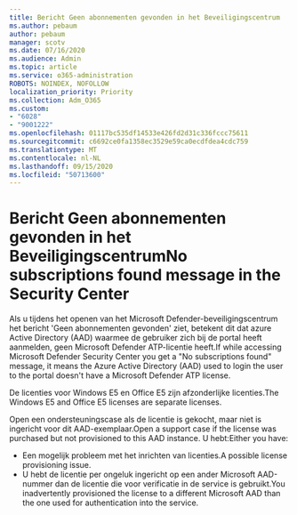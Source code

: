 ```yaml
---
title: Bericht Geen abonnementen gevonden in het Beveiligingscentrum
ms.author: pebaum
author: pebaum
manager: scotv
ms.date: 07/16/2020
ms.audience: Admin
ms.topic: article
ms.service: o365-administration
ROBOTS: NOINDEX, NOFOLLOW
localization_priority: Priority
ms.collection: Adm_O365
ms.custom:
- "6028"
- "9001222"
ms.openlocfilehash: 01117bc535df14533e426fd2d31c336fccc75611
ms.sourcegitcommit: c6692ce0fa1358ec3529e59ca0ecdfdea4cdc759
ms.translationtype: MT
ms.contentlocale: nl-NL
ms.lasthandoff: 09/15/2020
ms.locfileid: "50713600"
---
```

# <a name="no-subscriptions-found-message-in-the-security-center"></a><span data-ttu-id="39d6a-102">Bericht Geen abonnementen gevonden in het Beveiligingscentrum</span><span class="sxs-lookup"><span data-stu-id="39d6a-102">No subscriptions found message in the Security Center</span></span>

<span data-ttu-id="39d6a-103">Als u tijdens het openen van het Microsoft Defender-beveiligingscentrum het bericht 'Geen abonnementen gevonden' ziet, betekent dit dat azure Active Directory (AAD) waarmee de gebruiker zich bij de portal heeft aanmelden, geen Microsoft Defender ATP-licentie heeft.</span><span class="sxs-lookup"><span data-stu-id="39d6a-103">If while accessing Microsoft Defender Security Center you get a  "No subscriptions found" message, it means the Azure Active Directory (AAD) used to login the user to the portal doesn't have a Microsoft Defender ATP license.</span></span>  

<span data-ttu-id="39d6a-104">De licenties voor Windows E5 en Office E5 zijn afzonderlijke licenties.</span><span class="sxs-lookup"><span data-stu-id="39d6a-104">The Windows E5 and Office E5 licenses are separate licenses.</span></span>

<span data-ttu-id="39d6a-105">Open een ondersteuningscase als de licentie is gekocht, maar niet is ingericht voor dit AAD-exemplaar.</span><span class="sxs-lookup"><span data-stu-id="39d6a-105">Open a support case if the license was purchased but not provisioned to this AAD instance.</span></span> <span data-ttu-id="39d6a-106">U hebt:</span><span class="sxs-lookup"><span data-stu-id="39d6a-106">Either you have:</span></span> <br/>
-   <span data-ttu-id="39d6a-107">Een mogelijk probleem met het inrichten van licenties.</span><span class="sxs-lookup"><span data-stu-id="39d6a-107">A possible license provisioning issue.</span></span><br/>
-   <span data-ttu-id="39d6a-108">U hebt de licentie per ongeluk ingericht op een ander Microsoft AAD-nummer dan de licentie die voor verificatie in de service is gebruikt.</span><span class="sxs-lookup"><span data-stu-id="39d6a-108">You inadvertently provisioned the license to a different Microsoft AAD than the one used for authentication into the service.</span></span>